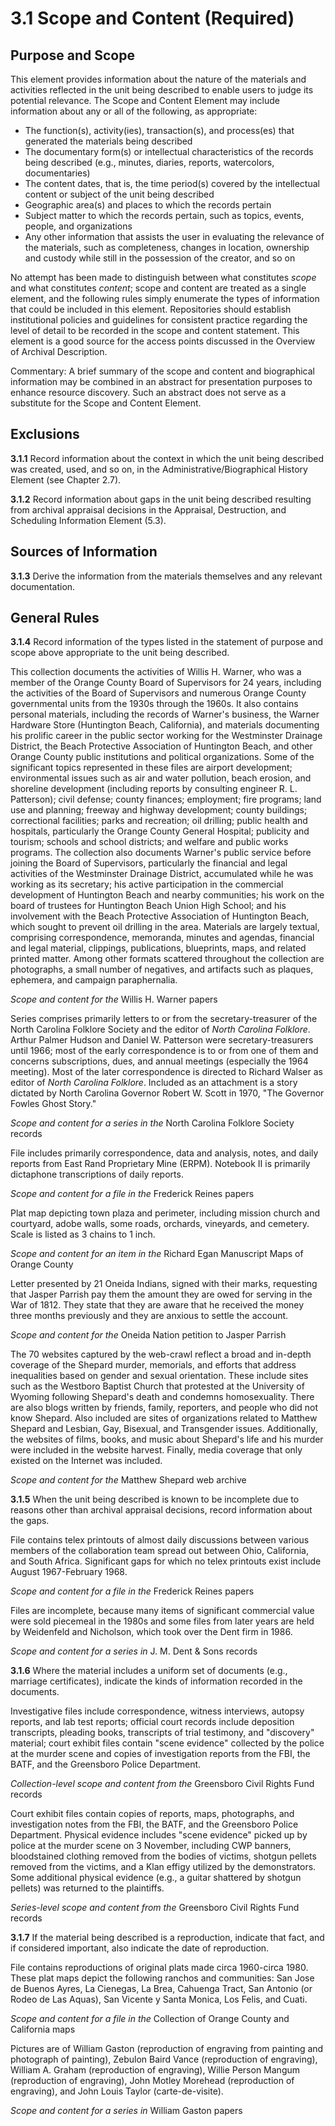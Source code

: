# 3.1 Scope and Content (Required)

## Purpose and Scope

This element provides information about the nature of the materials and activities reflected in the unit being described to enable users to judge its potential relevance. The Scope and Content Element may include information about any or all of the following, as appropriate:

*   The function(s), activity(ies), transaction(s), and process(es) that generated the materials being described
*   The documentary form(s) or intellectual characteristics of the records being described (e.g., minutes, diaries, reports, watercolors, documentaries)
*   The content dates, that is, the time period(s) covered by the intellectual content or subject of the unit being described
*   Geographic area(s) and places to which the records pertain
*   Subject matter to which the records pertain, such as topics, events, people, and organizations
*   Any other information that assists the user in evaluating the relevance of the materials, such as completeness, changes in location, ownership and custody while still in the possession of the creator, and so on

No attempt has been made to distinguish between what constitutes _scope_ and what constitutes _content_; scope and content are treated as a single element, and the following rules simply enumerate the types of information that could be included in this element. Repositories should establish institutional policies and guidelines for consistent practice regarding the level of detail to be recorded in the scope and content statement. This element is a good source for the access points discussed in the Overview of Archival Description.

Commentary: A brief summary of the scope and content and biographical information may be combined in an abstract for presentation purposes to enhance resource discovery. Such an abstract does not serve as a substitute for the Scope and Content Element.

## Exclusions

**3.1.1** Record information about the context in which the unit being described was created, used, and so on, in the Administrative/Biographical History Element (see Chapter 2.7).

**3.1.2** Record information about gaps in the unit being described resulting from archival appraisal decisions in the Appraisal, Destruction, and Scheduling Information Element (5.3).

## Sources of Information

**3.1.3** Derive the information from the materials themselves and any relevant documentation.

## General Rules

**3.1.4** Record information of the types listed in the statement of purpose and scope above appropriate to the unit being described.

This collection documents the activities of Willis H. Warner, who was a member of the Orange County Board of Supervisors for 24 years, including the activities of the Board of Supervisors and numerous Orange County governmental units from the 1930s through the 1960s. It also contains personal materials, including the records of Warner's business, the Warner Hardware Store (Huntington Beach, California), and materials documenting his prolific career in the public sector working for the Westminster Drainage District, the Beach Protective Association of Huntington Beach, and other Orange County public institutions and political organizations. Some of the significant topics represented in these files are airport development; environmental issues such as air and water pollution, beach erosion, and shoreline development (including reports by consulting engineer R. L. Patterson); civil defense; county finances; employment; fire programs; land use and planning; freeway and highway development; county buildings; correctional facilities; parks and recreation; oil drilling; public health and hospitals, particularly the Orange County General Hospital; publicity and tourism; schools and school districts; and welfare and public works programs. The collection also documents Warner's public service before joining the Board of Supervisors, particularly the financial and legal activities of the Westminster Drainage District, accumulated while he was working as its secretary; his active participation in the commercial development of Huntington Beach and nearby communities; his work on the board of trustees for Huntington Beach Union High School; and his involvement with the Beach Protective Association of Huntington Beach, which sought to prevent oil drilling in the area. Materials are largely textual, comprising correspondence, memoranda, minutes and agendas, financial and legal material, clippings, publications, blueprints, maps, and related printed matter. Among other formats scattered throughout the collection are photographs, a small number of negatives, and artifacts such as plaques, ephemera, and campaign paraphernalia.

_Scope and content for the_ Willis H. Warner papers

Series comprises primarily letters to or from the secretary-treasurer of the North Carolina Folklore Society and the editor of _North Carolina Folklore_. Arthur Palmer Hudson and Daniel W. Patterson were secretary-treasurers until 1966; most of the early correspondence is to or from one of them and concerns subscriptions, dues, and annual meetings (especially the 1964 meeting). Most of the later correspondence is directed to Richard Walser as editor of _North Carolina Folklore_. Included as an attachment is a story dictated by North Carolina Governor Robert W. Scott in 1970, "The Governor Fowles Ghost Story."

_Scope and content for a series in the_ North Carolina Folklore Society records

File includes primarily correspondence, data and analysis, notes, and daily reports from East Rand Proprietary Mine (ERPM). Notebook II is primarily dictaphone transcriptions of daily reports.

_Scope and content for a file in the_ Frederick Reines papers

Plat map depicting town plaza and perimeter, including mission church and courtyard, adobe walls, some roads, orchards, vineyards, and cemetery. Scale is listed as 3 chains to 1 inch.

_Scope and content for an item in the_ Richard Egan Manuscript Maps of Orange County

Letter presented by 21 Oneida Indians, signed with their marks, requesting that Jasper Parrish pay them the amount they are owed for serving in the War of 1812. They state that they are aware that he received the money three months previously and they are anxious to settle the account.

_Scope and content for the_ Oneida Nation petition to Jasper Parrish

The 70 websites captured by the web-crawl reflect a broad and in-depth coverage of the Shepard murder, memorials, and efforts that address inequalities based on gender and sexual orientation. These include sites such as the Westboro Baptist Church that protested at the University of Wyoming following Shepard's death and condemns homosexuality. There are also blogs written by friends, family, reporters, and people who did not know Shepard. Also included are sites of organizations related to Matthew Shepard and Lesbian, Gay, Bisexual, and Transgender issues. Additionally, the websites of films, books, and music about Shepard's life and his murder were included in the website harvest. Finally, media coverage that only existed on the Internet was included.

_Scope and content for the_ Matthew Shepard web archive

**3.1.5** When the unit being described is known to be incomplete due to reasons other than archival appraisal decisions, record information about the gaps.

File contains telex printouts of almost daily discussions between various members of the collaboration team spread out between Ohio, California, and South Africa. Significant gaps for which no telex printouts exist include August 1967-February 1968.

_Scope and content for a file in the_ Frederick Reines papers

Files are incomplete, because many items of significant commercial value were sold piecemeal in the 1980s and some files from later years are held by Weidenfeld and Nicholson, which took over the Dent firm in 1986.

_Scope and content for a series in_ J. M. Dent & Sons records

**3.1.6** Where the material includes a uniform set of documents (e.g., marriage certificates), indicate the kinds of information recorded in the documents.

Investigative files include correspondence, witness interviews, autopsy reports, and lab test reports; official court records include deposition transcripts, pleading books, transcripts of trial testimony, and "discovery" material; court exhibit files contain "scene evidence" collected by the police at the murder scene and copies of investigation reports from the FBI, the BATF, and the Greensboro Police Department.

_Collection-level scope and content from the_ Greensboro Civil Rights Fund records

Court exhibit files contain copies of reports, maps, photographs, and investigation notes from the FBI, the BATF, and the Greensboro Police Department. Physical evidence includes "scene evidence" picked up by police at the murder scene on 3 November, including CWP banners, bloodstained clothing removed from the bodies of victims, shotgun pellets removed from the victims, and a Klan effigy utilized by the demonstrators. Some additional physical evidence (e.g., a guitar shattered by shotgun pellets) was returned to the plaintiffs.

_Series-level scope and content from the_ Greensboro Civil Rights Fund records

**3.1.7** If the material being described is a reproduction, indicate that fact, and if considered important, also indicate the date of reproduction.

File contains reproductions of original plats made circa 1960-circa 1980. These plat maps depict the following ranchos and communities: San Jose de Buenos Ayres, La Cienegas, La Brea, Cahuenga Tract, San Antonio (or Rodeo de Las Aquas), San Vicente y Santa Monica, Los Felis, and Cuati.

_Scope and content for a file in the_ Collection of Orange County and California maps

Pictures are of William Gaston (reproduction of engraving from painting and photograph of painting), Zebulon Baird Vance (reproduction of engraving), William A. Graham (reproduction of engraving), Willie Person Mangum (reproduction of engraving), John Motley Morehead (reproduction of engraving), and John Louis Taylor (carte-de-visite).

_Scope and content for a series in_ William Gaston papers
